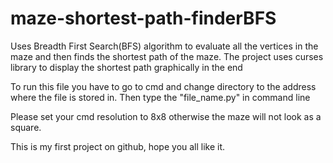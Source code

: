 # maze-shortest-path-finderBFS
Uses Breadth First Search(BFS) algorithm to evaluate all the vertices in the maze and then finds the shortest path of the maze. The project uses curses library to display the shortest path graphically in the end

To run this file you have to go to cmd and change directory  to the address where the file is stored in.
Then type the "file_name.py" in command line

Please set your cmd resolution to 8x8 otherwise the maze will not look as a square.


This is my first project on github, hope you all like it.
